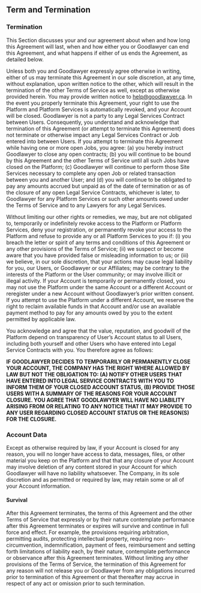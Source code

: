 ## Term and Termination

### Termination

This Section discusses your and our agreement about when and how long this Agreement will last, when and how either you or Goodlawyer can end this Agreement, and what happens if either of us ends the Agreement, as detailed below.

Unless both you and Goodlawyer expressly agree otherwise in writing, either of us may terminate this Agreement in our sole discretion, at any time, without explanation, upon written notice to the other, which will result in the termination of the other Terms of Service as well, except as otherwise provided herein. You may provide written notice to [help@goodlawyer.ca](help@goodlawyer.ca). In the event you properly terminate this Agreement, your right to use the Platform and Platform Services is automatically revoked, and your Account will be closed. Goodlawyer is not a party to any Legal Services Contract between Users. Consequently, you understand and acknowledge that termination of this Agreement (or attempt to terminate this Agreement) does not terminate or otherwise impact any Legal Services Contract or Job entered into between Users. If you attempt to terminate this Agreement while having one or more open Jobs, you agree: (a) you hereby instruct Goodlawyer to close any open contracts; (b) you will continue to be bound by this Agreement and the other Terms of Service until all such Jobs have closed on the Platform; (c) Goodlawyer will continue to perform those Site Services necessary to complete any open Job or related transaction between you and another User; and (d) you will continue to be obligated to pay any amounts accrued but unpaid as of the date of termination or as of the closure of any open Legal Service Contracts, whichever is later, to Goodlawyer for any Platform Services or such other amounts owed under the Terms of Service and to any Lawyers for any Legal Services.

Without limiting our other rights or remedies, we may, but are not obligated to, temporarily or indefinitely revoke access to the Platform or Platform Services, deny your registration, or permanently revoke your access to the Platform and refuse to provide any or all Platform Services to you if: (i) you breach the letter or spirit of any terms and conditions of this Agreement or any other provisions of the Terms of Service; (ii) we suspect or become aware that you have provided false or misleading information to us; or (iii) we believe, in our sole discretion, that your actions may cause legal liability for you, our Users, or Goodlawyer or our Affiliates; may be contrary to the interests of the Platform or the User community; or may involve illicit or illegal activity. If your Account is temporarily or permanently closed, you may not use the Platform under the same Account or a different Account or reregister under a new Account without Goodlawyer’s prior written consent. If you attempt to use the Platform under a different Account, we reserve the right to reclaim available funds in that Account and/or use an available payment method to pay for any amounts owed by you to the extent permitted by applicable law.

You acknowledge and agree that the value, reputation, and goodwill of the Platform depend on transparency of User’s Account status to all Users, including both yourself and other Users who have entered into Legal Service Contracts with you. You therefore agree as follows:

**IF GOODLAWYER DECIDES TO TEMPORARILY OR PERMANENTLY CLOSE YOUR ACCOUNT, THE COMPANY HAS THE RIGHT WHERE ALLOWED BY LAW BUT NOT THE OBLIGATION TO: (A) NOTIFY OTHER USERS THAT HAVE ENTERED INTO LEGAL SERVICE CONTRACTS WITH YOU TO INFORM THEM OF YOUR CLOSED ACCOUNT STATUS, (B) PROVIDE THOSE USERS WITH A SUMMARY OF THE REASONS FOR YOUR ACCOUNT CLOSURE. YOU AGREE THAT GOODLAWYER WILL HAVE NO LIABILITY ARISING FROM OR RELATING TO ANY NOTICE THAT IT MAY PROVIDE TO ANY USER REGARDING CLOSED ACCOUNT STATUS OR THE REASON(S) FOR THE CLOSURE.**

### Account Data

Except as otherwise required by law, if your Account is closed for any reason, you will no longer have access to data, messages, files, or other material you keep on the Platform and that that any closure of your Account may involve deletion of any content stored in your Account for which Goodlawyer will have no liability whatsoever. The Company, in its sole discretion and as permitted or required by law, may retain some or all of your Account information.

#### Survival

After this Agreement terminates, the terms of this Agreement and the other Terms of Service that expressly or by their nature contemplate performance after this Agreement terminates or expires will survive and continue in full force and effect. For example, the provisions requiring arbitration, permitting audits, protecting intellectual property, requiring non-circumvention, indemnification, payment of fees, reimbursement and setting forth limitations of liability each, by their nature, contemplate performance or observance after this Agreement terminates. Without limiting any other provisions of the Terms of Service, the termination of this Agreement for any reason will not release you or Goodlawyer from any obligations incurred prior to termination of this Agreement or that thereafter may accrue in respect of any act or omission prior to such termination.

